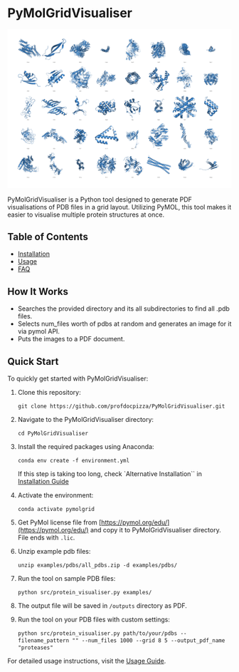 # PyMolGridVisualiser

![Description](./docs/examples_pdbs_Page_13.png)

PyMolGridVisualiser is a Python tool designed to generate PDF visualisations of PDB files in a grid layout. Utilizing PyMOL, this tool makes it easier to visualise multiple protein structures at once.

## Table of Contents

- [Installation](docs/installation.md)
- [Usage](docs/usage.md)
- [FAQ](docs/faq.md)

## How It Works
- Searches the provided directory and its all subdirectories to find all .pdb files. 
- Selects num_files worth of pdbs at random and generates an image for it via pymol API.
- Puts the images to a PDF document.

## Quick Start

To quickly get started with PyMolGridVisualiser:

1. Clone this repository:
    ```
    git clone https://github.com/profdocpizza/PyMolGridVisualiser.git
    ```

2. Navigate to the PyMolGridVisualiser directory:
    ```
    cd PyMolGridVisualiser
    ```

3. Install the required packages using Anaconda:
    ```
    conda env create -f environment.yml
    ```
    If this step is taking too long, check `Alternative Installation`` in [Installation Guide](docs/installation.md)

4. Activate the environment:
    ```
    conda activate pymolgrid
    ```

5. Get PyMol license file from [https://pymol.org/edu/](https://pymol.org/edu/) and copy it to PyMolGridVisualiser directory. File ends with `.lic`.

6. Unzip example pdb files:
    ```
    unzip examples/pdbs/all_pdbs.zip -d examples/pdbs/
    ```

7. Run the tool on sample PDB files:
    ```
    python src/protein_visualiser.py examples/
    ```
8. The output file will be saved in `/outputs` directory as PDF.

9. Run the tool on your PDB files with custom settings:
    ```
    python src/protein_visualiser.py path/to/your/pdbs --filename_pattern "" --num_files 1000 --grid 8 5 --output_pdf_name "proteases"
    ```
    
For detailed usage instructions, visit the [Usage Guide](docs/usage.md).
